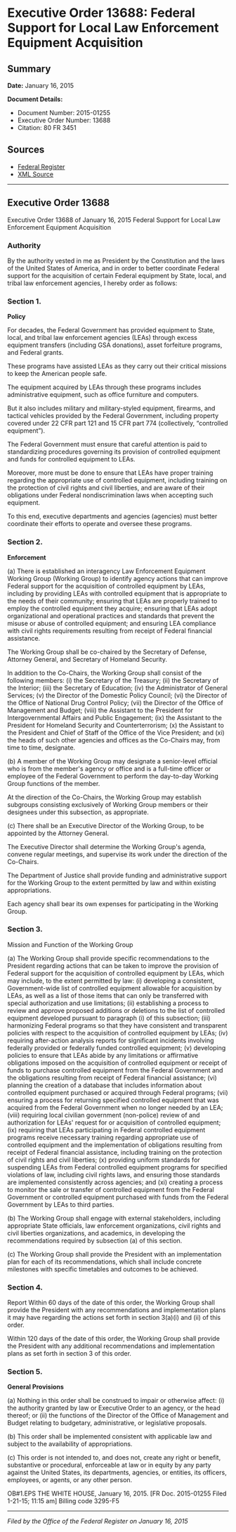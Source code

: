 # Executive Order 13688: Federal Support for Local Law Enforcement Equipment Acquisition

## Summary

**Date:** January 16, 2015

**Document Details:**
- Document Number: 2015-01255
- Executive Order Number: 13688
- Citation: 80 FR 3451

## Sources
- [Federal Register](https://www.federalregister.gov/documents/2015/01/22/2015-01255/federal-support-for-local-law-enforcement-equipment-acquisition)
- [XML Source](https://www.federalregister.gov/documents/full_text/xml/2015/01/22/2015-01255.xml)

---

## Executive Order 13688

Executive Order 13688 of January 16, 2015
Federal Support for Local Law Enforcement Equipment Acquisition
### Authority

By the authority vested in me as President by the Constitution and the laws of the United States of America, and in order to better coordinate Federal support for the acquisition of certain Federal equipment by State, local, and tribal law enforcement agencies, I hereby order as follows:
### Section 1.

**Policy**

For decades, the Federal Government has provided equipment to State, local, and tribal law enforcement agencies (LEAs) through excess equipment transfers (including GSA donations), asset forfeiture programs, and Federal grants.

These programs have assisted LEAs as they carry out their critical missions to keep the American people safe.

The equipment acquired by LEAs through these programs includes administrative equipment, such as office furniture and computers.

But it also includes military and military-styled equipment, firearms, and tactical vehicles provided by the Federal Government, including property covered under 22 CFR part 121 and 15 CFR part 774 (collectively, “controlled equipment”).

The Federal Government must ensure that careful attention is paid to standardizing procedures governing its provision of controlled equipment and funds for controlled equipment to LEAs.

Moreover, more must be done to ensure that LEAs have proper training regarding the appropriate use of controlled equipment, including training on the protection of civil rights and civil liberties, and are aware of their obligations under Federal nondiscrimination laws when accepting such equipment.

To this end, executive departments and agencies (agencies) must better coordinate their efforts to operate and oversee these programs.
### Section 2.

**Enforcement**

(a) There is established an interagency Law Enforcement Equipment Working Group (Working Group) to identify agency actions that can improve Federal support for the acquisition of controlled equipment by LEAs, including by providing LEAs with controlled equipment that is appropriate to the needs of their community; ensuring that LEAs are properly trained to employ the controlled equipment they acquire; ensuring that LEAs adopt organizational and operational practices and standards that prevent the misuse or abuse of controlled equipment; and ensuring LEA compliance with civil rights requirements resulting from receipt of Federal financial assistance.

The Working Group shall be co-chaired by the Secretary of Defense, Attorney General, and Secretary of Homeland Security.

In addition to the Co-Chairs, the Working Group shall consist of the following members:
    (i) the Secretary of the Treasury;
    (ii) the Secretary of the Interior;
    (iii) the Secretary of Education;
    (iv) the Administrator of General Services;
    (v) the Director of the Domestic Policy Council;
    (vi) the Director of the Office of National Drug Control Policy;
    (vii) the Director of the Office of Management and Budget;
    (viii) the Assistant to the President for Intergovernmental Affairs and Public Engagement;
    (ix) the Assistant to the President for Homeland Security and Counterterrorism;
    (x) the Assistant to the President and Chief of Staff of the Office of the Vice President; and
    (xi) the heads of such other agencies and offices as the Co-Chairs may, from time to time, designate.

(b) A member of the Working Group may designate a senior-level official who is from the member's agency or office and is a full-time officer or employee of the Federal Government to perform the day-to-day Working Group functions of the member.

At the direction of the Co-Chairs, the Working Group may establish subgroups consisting exclusively of Working Group members or their designees under this subsection, as appropriate.

(c) There shall be an Executive Director of the Working Group, to be appointed by the Attorney General.

The Executive Director shall determine the Working Group's agenda, convene regular meetings, and supervise its work under the direction of the Co-Chairs.

The Department of Justice shall provide funding and administrative support for the Working Group to the extent permitted by law and within existing appropriations.

Each agency shall bear its own expenses for participating in the Working Group.
### Section 3.

Mission and Function of the Working Group

(a) The Working Group shall provide specific recommendations to the President regarding actions that can be taken to improve the provision of Federal support for the acquisition of controlled equipment by LEAs, which may include, to the extent permitted by law:
    (i) developing a consistent, Government-wide list of controlled equipment allowable for acquisition by LEAs, as well as a list of those items that can only be transferred with special authorization and use limitations;
    (ii) establishing a process to review and approve proposed additions or deletions to the list of controlled equipment developed pursuant to paragraph (i) of this subsection;
    (iii) harmonizing Federal programs so that they have consistent and transparent policies with respect to the acquisition of controlled equipment by LEAs;
    (iv) requiring after-action analysis reports for significant incidents involving federally provided or federally funded controlled equipment;
    (v) developing policies to ensure that LEAs abide by any limitations or affirmative obligations imposed on the acquisition of controlled equipment or receipt of funds to purchase controlled equipment from the Federal Government and the obligations resulting from receipt of Federal financial assistance;
    (vi) planning the creation of a database that includes information about controlled equipment purchased or acquired through Federal programs;
    (vii) ensuring a process for returning specified controlled equipment that was acquired from the Federal Government when no longer needed by an LEA;
    (viii) requiring local civilian government (non-police) review of and authorization for LEAs' request for or acquisition of controlled equipment;
    (ix) requiring that LEAs participating in Federal controlled equipment programs receive necessary training regarding appropriate use of controlled equipment and the implementation of obligations resulting from receipt of Federal financial assistance, including training on the protection of civil rights and civil liberties;
    (x) providing uniform standards for suspending LEAs from Federal controlled equipment programs for specified violations of law, including civil rights laws, and ensuring those standards are implemented consistently across agencies; and
    (xi) creating a process to monitor the sale or transfer of controlled equipment from the Federal Government or controlled equipment purchased with funds from the Federal Government by LEAs to third parties.

(b) The Working Group shall engage with external stakeholders, including appropriate State officials, law enforcement organizations, civil rights and civil liberties organizations, and academics, in developing the recommendations required by subsection (a) of this section.

(c) The Working Group shall provide the President with an implementation plan for each of its recommendations, which shall include concrete milestones with specific timetables and outcomes to be achieved.
### Section 4.

Report
Within 60 days of the date of this order, the Working Group shall provide the President with any recommendations and implementation plans it may have regarding the actions set forth in section 3(a)(i) and (ii) of this order.

Within 120 days of the date of this order, the Working Group shall provide the President with any additional recommendations and implementation plans as set forth in section 3 of this order.
### Section 5.

**General Provisions**

(a) Nothing in this order shall be construed to impair or otherwise affect:
    (i) the authority granted by law or Executive Order to an agency, or the head thereof; or
    (ii) the functions of the Director of the Office of Management and Budget relating to budgetary, administrative, or legislative proposals.

(b) This order shall be implemented consistent with applicable law and subject to the availability of appropriations.

(c) This order is not intended to, and does not, create any right or benefit, substantive or procedural, enforceable at law or in equity by any party against the United States, its departments, agencies, or entities, its officers, employees, or agents, or any other person.

OB#1.EPS
THE WHITE HOUSE,
January 16, 2015.
[FR Doc. 2015-01255
Filed 1-21-15; 11:15 am]
Billing code 3295-F5

---

*Filed by the Office of the Federal Register on January 16, 2015*
